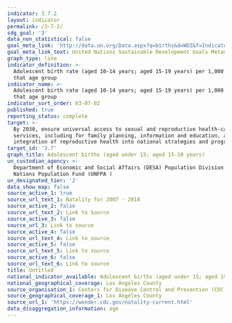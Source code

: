 ```yaml
---
indicator: 3.7.2
layout: indicator
permalink: /3-7-2/
sdg_goal: '3'
data_non_statistical: false
goal_meta_link: 'http://data.un.org/Data.aspx?q=births&d=WDI&f=Indicator_Code%3aSP.ADO.TFRT'
goal_meta_link_text: United Nations Sustainable Development Goals Metadata (PDF 90.8 KB)
graph_type: line
indicator_definition: >-
  Adolescent birth rate (aged 10-14 years; aged 15-19 years) per 1,000 women in
  that age group
indicator_name: >-
  Adolescent birth rate (aged 10-14 years; aged 15-19 years) per 1,000 women in
  that age group
indicator_sort_order: 03-07-02
published: true
reporting_status: complete
target: >-
  By 2030, ensure universal access to sexual and reproductive health-care
  services, including for family planning, information and education, and the
  integration of reproductive health into national strategies and programmes
target_id: '3.7'
graph_title: Adolescent births (aged under 15; aged 15-19 years)
un_custodian_agency: >-
  Department of Economic and Social Affairs (DESA) Population Division United
  Nations Population Fund (UNFPA )
un_designated_tier: '2'
data_show_map: false
source_active_1: true
source_url_text_1: Natality for 2007 - 2018
source_active_2: false
source_url_text_2: Link to Source
source_active_3: false
source_url_3: Link to source
source_active_4: false
source_url_text_4: Link to source
source_active_5: false
source_url_text_5: Link to source
source_active_6: false
source_url_text_6: Link to source
title: Untitled
national_indicator_available: Adolescent births (aged under 15; aged 15-19 years)
national_geographical_coverage: Los Angeles County
source_organisation_1: Centers for Disease Control and Prevention (CDC)
source_geographical_coverage_1: Los Angeles County
source_url_1: 'https://wonder.cdc.gov/natality-current.html'
data_disaggregation_information: age
---
```

